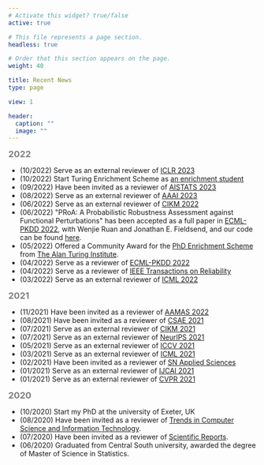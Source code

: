 ```yaml
---
# Activate this widget? true/false
active: true

# This file represents a page section.
headless: true

# Order that this section appears on the page.
weight: 40

title: Recent News
type: page

view: 1

header:
  caption: ""
  image: ""
---
```

<b><font size=4 color=grey >2022</font></b>
- (10/2022) Serve as an external reviewer of [ICLR 2023](https://iclr.cc/)
- (10/2022) Start Turing Enrichment Scheme as [an enrichment student](https://www.turing.ac.uk/people/enrichment-students/tianle-zhang)
- (09/2022) Have been invited as a reviewer of [AISTATS 2023](http://aistats.org/aistats2023)
- (08/2022) Serve as an external reviewer of [AAAI 2023](https://aaai.org/Conferences/AAAI-23/)
- (06/2022) Serve as an external reviewer of [CIKM 2022](https://www.cikm2022.org/)
- (06/2022) "PRoA: A Probabilistic Robustness Assessment against Functional Perturbations" has been accepted as a full paper in [ECML-PKDD 2022](https://2022.ecmlpkdd.org/), with Wenjie Ruan and Jonathan E. Fieldsend, and our code can be found [here](https://github.com/TrustAI/PRoA).
- (05/2022) Offered a Community Award for the [PhD Enrichment Scheme](https://www.turing.ac.uk/work-turing/studentships/enrichment) from [The Alan Turing Institute](https://www.turing.ac.uk/).
- (04/2022) Serve as a reviewer of [ECML-PKDD 2022](https://2022.ecmlpkdd.org/)
- (04/2022) Serve as a reviewer of [IEEE Transactions on Reliability](https://ieeexplore.ieee.org/xpl/RecentIssue.jsp?punumber=24)
- (03/2022) Serve as an external reviewer of [ICML 2022](https://icml.cc/Conferences/2022)

<b><font size=4 color=grey >2021</font></b>
- (11/2021) Have been invited as a reviewer of [AAMAS 2022](https://aamas2022-conference.auckland.ac.nz/)
- (08/2021) Have been invited as a reviewer of [CSAE 2021](http://www.csaeconf.org/CFP.aspx)
- (07/2021) Serve as an external reviewer of [CIKM 2021](https://www.cikm2021.org/)
- (07/2021) Serve as an external reviewer of [NeurIPS 2021](https://nips.cc/Conferences/2021)
- (05/2021) Serve as an external reviewer of [ICCV 2021](https://iccv2021.thecvf.com/home)
- (03/2021) Serve as an external reviewer of [ICML 2021](https://icml.cc/Conferences/2021)
- (02/2021) Have been invited as a reviewer of [SN Applied Sciences](https://www.springer.com/journal/42452)
- (01/2021) Serve as an external reviewer of [IJCAI 2021](https://ijcai-21.org/)
- (01/2021) Serve as an external reviewer of [CVPR 2021](https://cvpr2021.thecvf.com/)

<b><font size=4 color=grey >2020</font></b>
- (10/2020) Start my PhD at the university of Exeter, UK
- (08/2020) Have been invited as a reviewer of [Trends in Computer Science and Information Technology](http://www.peertechz.com/journals/trends-in-computer-science-and-information-technology).
- (07/2020) Have been invited as a reviewer of [Scientific Reports](https://www.nature.com/srep/).
- (06/2020) Graduated from Central South university, awarded the degree of Master of Science in Statistics.

